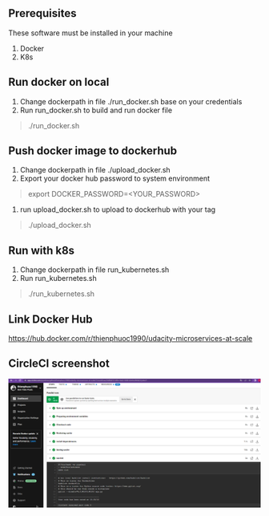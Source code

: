 [![<thienphuoc1990>](https://circleci.com/gh/thienphuoc1990/udacity-microservices-at-scale.svg?style=svg)](<https://app.circleci.com/pipelines/github/thienphuoc1990/udacity-microservices-at-scale>)

## Prerequisites
These software must be installed in your machine
1. Docker
1. K8s

## Run docker on local
1. Change dockerpath in file ./run_docker.sh base on your credentials
1. Run run_docker.sh to build and run docker file
> ./run_docker.sh

## Push docker image to dockerhub
1. Change dockerpath in file ./upload_docker.sh
1. Export your docker hub password to system environment
> export DOCKER_PASSWORD=<YOUR_PASSWORD>
1. run upload_docker.sh to upload to dockerhub with your tag
> ./upload_docker.sh

## Run with k8s
1. Change dockerpath in file run_kubernetes.sh
1. Run run_kubernetes.sh
> ./run_kubernetes.sh

## Link Docker Hub
https://hub.docker.com/r/thienphuoc1990/udacity-microservices-at-scale

## CircleCI screenshot
![Passed](docs/images/circleci_lint.png)
